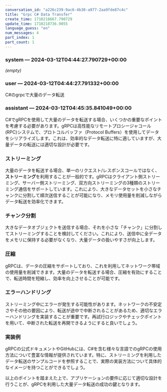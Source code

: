 ```yaml
---
conversation_id: "a226c239-9ac6-4b30-a977-2aa9fde87c4c"
title: "Grpc C# Data Transfer"
create_time: 1710218667.790729
update_time: 1710218736.9055
language_guess: "en"
num_messages: 4
part_index: 1
part_count: 1
---
```


### system — 2024-03-12T04:44:27.790729+00:00

_(empty)_

### user — 2024-03-12T04:44:27.791332+00:00

C#のgrpcで大量のデータ転送

### assistant — 2024-03-12T04:45:35.841049+00:00

C#でgRPCを使用して大量のデータを転送する場合、いくつかの重要なポイントを考慮する必要があります。gRPCは高性能なリモートプロシージャコール(RPC)システムで、プロトコルバッファ（Protocol Buffers）を使用してデータをシリアライズします。これは、効率的なデータ転送に特に適していますが、大量データの転送には適切な設計が必要です。

### ストリーミング

大量のデータを転送する場合、単一のリクエスト/レスポンスコールではなく、**ストリーミング**を利用することが一般的です。gRPCはクライアント側ストリーミング、サーバー側ストリーミング、双方向ストリーミングの3種類のストリーミング通信をサポートしています。これにより、大きなデータセットを小さなチャンクに分割して順次送信することが可能になり、メモリ使用量を削減しながらデータ転送を効率化できます。

### チャンク分割

大きなデータオブジェクトを送信する場合、それを小さな「チャンク」に分割してストリーミングすることを検討してください。これにより、送信中に全データをメモリに保持する必要がなくなり、大量データの扱いやすさが向上します。

### 圧縮

gRPCは、データの圧縮をサポートしており、これを利用してネットワーク帯域の使用量を削減できます。大量のデータを転送する場合、圧縮を有効にすることで、転送時間を短縮し、効率を向上させることが可能です。

### エラーハンドリング

ストリーミング中にエラーが発生する可能性があります。ネットワークの不安定さやその他の要因により、転送が途中で中断されることがあるため、適切なエラーハンドリングを実装することが重要です。再試行ロジックやチェックポイントを用いて、中断された転送を再開できるようにすると良いでしょう。

### 実装例

gRPCの公式ドキュメントやGitHubには、C#を含む様々な言語でのgRPCの使用方法について豊富な情報が提供されています。特に、ストリーミングを利用したデータ転送のサンプルコードを参照することで、実際の実装方法について具体的なイメージを持つことができるでしょう。

以上のポイントを踏まえた上で、アプリケーションの要件に応じて適切な設計を行うことが、gRPCを利用した大量データ転送の成功の鍵となります。
